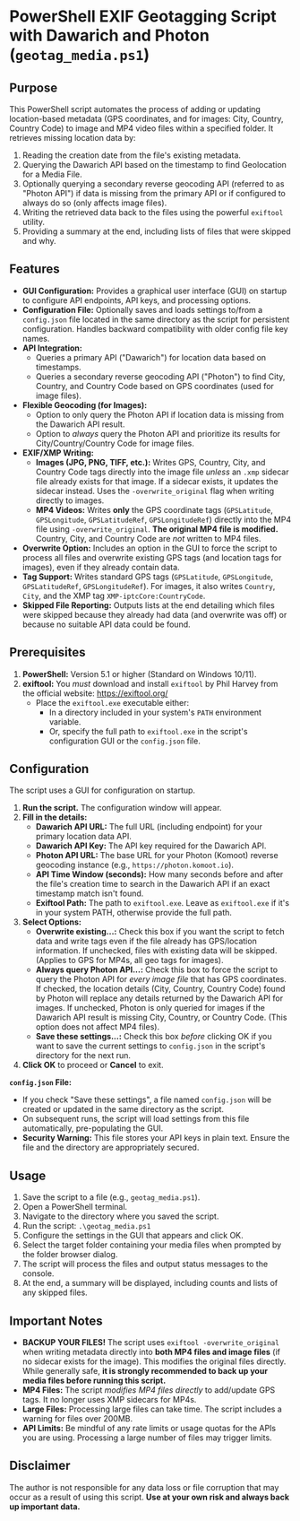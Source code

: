 # PowerShell EXIF Geotagging Script with Dawarich and Photon (`geotag_media.ps1`)

## Purpose

This PowerShell script automates the process of adding or updating location-based metadata (GPS coordinates, and for images: City, Country, Country Code) to image and MP4 video files within a specified folder. It retrieves missing location data by:

1.  Reading the creation date from the file's existing metadata.
2.  Querying the Dawarich API based on the timestamp to find Geolocation for a Media File.
3.  Optionally querying a secondary reverse geocoding API (referred to as "Photon API") if data is missing from the primary API or if configured to always do so (only affects image files).
4.  Writing the retrieved data back to the files using the powerful `exiftool` utility.
5.  Providing a summary at the end, including lists of files that were skipped and why.

## Features

* **GUI Configuration:** Provides a graphical user interface (GUI) on startup to configure API endpoints, API keys, and processing options.
* **Configuration File:** Optionally saves and loads settings to/from a `config.json` file located in the same directory as the script for persistent configuration. Handles backward compatibility with older config file key names.
* **API Integration:**
    * Queries a primary API ("Dawarich") for location data based on timestamps.
    * Queries a secondary reverse geocoding API ("Photon") to find City, Country, and Country Code based on GPS coordinates (used for image files).
* **Flexible Geocoding (for Images):**
    * Option to only query the Photon API if location data is missing from the Dawarich API result.
    * Option to *always* query the Photon API and prioritize its results for City/Country/Country Code for image files.
* **EXIF/XMP Writing:**
    * **Images (JPG, PNG, TIFF, etc.):** Writes GPS, Country, City, and Country Code tags directly into the image file *unless* an `.xmp` sidecar file already exists for that image. If a sidecar exists, it updates the sidecar instead. Uses the `-overwrite_original` flag when writing directly to images.
    * **MP4 Videos:** Writes **only** the GPS coordinate tags (`GPSLatitude`, `GPSLongitude`, `GPSLatitudeRef`, `GPSLongitudeRef`) directly into the MP4 file using `-overwrite_original`. **The original MP4 file is modified.** Country, City, and Country Code are *not* written to MP4 files.
* **Overwrite Option:** Includes an option in the GUI to force the script to process all files and overwrite existing GPS tags (and location tags for images), even if they already contain data.
* **Tag Support:** Writes standard GPS tags (`GPSLatitude`, `GPSLongitude`, `GPSLatitudeRef`, `GPSLongitudeRef`). For images, it also writes `Country`, `City`, and the XMP tag `XMP-iptcCore:CountryCode`.
* **Skipped File Reporting:** Outputs lists at the end detailing which files were skipped because they already had data (and overwrite was off) or because no suitable API data could be found.

## Prerequisites

1.  **PowerShell:** Version 5.1 or higher (Standard on Windows 10/11).
2.  **exiftool:** You *must* download and install `exiftool` by Phil Harvey from the official website: <https://exiftool.org/>
    * Place the `exiftool.exe` executable either:
        * In a directory included in your system's `PATH` environment variable.
        * Or, specify the full path to `exiftool.exe` in the script's configuration GUI or the `config.json` file.

## Configuration

The script uses a GUI for configuration on startup.

1.  **Run the script.** The configuration window will appear.
2.  **Fill in the details:**
    * **Dawarich API URL:** The full URL (including endpoint) for your primary location data API.
    * **Dawarich API Key:** The API key required for the Dawarich API.
    * **Photon API URL:** The base URL for your Photon (Komoot) reverse geocoding instance (e.g., `https://photon.komoot.io`).
    * **API Time Window (seconds):** How many seconds before and after the file's creation time to search in the Dawarich API if an exact timestamp match isn't found.
    * **Exiftool Path:** The path to `exiftool.exe`. Leave as `exiftool.exe` if it's in your system PATH, otherwise provide the full path.
3.  **Select Options:**
    * **Overwrite existing...:** Check this box if you want the script to fetch data and write tags even if the file already has GPS/location information. If unchecked, files with existing data will be skipped. (Applies to GPS for MP4s, all geo tags for images).
    * **Always query Photon API...:** Check this box to force the script to query the Photon API for *every image file* that has GPS coordinates. If checked, the location details (City, Country, Country Code) found by Photon will replace any details returned by the Dawarich API for images. If unchecked, Photon is only queried for images if the Dawarich API result is missing City, Country, or Country Code. (This option does not affect MP4 files).
    * **Save these settings...:** Check this box *before* clicking OK if you want to save the current settings to `config.json` in the script's directory for the next run.
4.  **Click OK** to proceed or **Cancel** to exit.

**`config.json` File:**

* If you check "Save these settings", a file named `config.json` will be created or updated in the same directory as the script.
* On subsequent runs, the script will load settings from this file automatically, pre-populating the GUI.
* **Security Warning:** This file stores your API keys in plain text. Ensure the file and the directory are appropriately secured.

## Usage

1.  Save the script to a file (e.g., `geotag_media.ps1`).
2.  Open a PowerShell terminal.
3.  Navigate to the directory where you saved the script.
4.  Run the script: `.\geotag_media.ps1`
5.  Configure the settings in the GUI that appears and click OK.
6.  Select the target folder containing your media files when prompted by the folder browser dialog.
7.  The script will process the files and output status messages to the console.
8.  At the end, a summary will be displayed, including counts and lists of any skipped files.

## Important Notes

* **BACKUP YOUR FILES!** The script uses `exiftool -overwrite_original` when writing metadata directly into **both MP4 files and image files** (if no sidecar exists for the image). This modifies the original files directly. While generally safe, **it is strongly recommended to back up your media files before running this script.**
* **MP4 Files:** The script *modifies MP4 files directly* to add/update GPS tags. It no longer uses XMP sidecars for MP4s.
* **Large Files:** Processing large files can take time. The script includes a warning for files over 200MB.
* **API Limits:** Be mindful of any rate limits or usage quotas for the APIs you are using. Processing a large number of files may trigger limits.

## Disclaimer

The author is not responsible for any data loss or file corruption that may occur as a result of using this script. **Use at your own risk and always back up important data.**